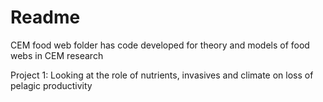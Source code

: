 # Readme

CEM food web folder has code developed for theory and models of food webs in CEM research 

Project 1: Looking at the role of nutrients, invasives and climate on loss of pelagic productivity
